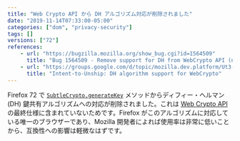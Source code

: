 ```yaml
---
title: "Web Crypto API から DH アルゴリズム対応が削除されました"
date: "2019-11-14T07:33:00-05:00"
categories: ["dom", "privacy-security"]
tags: []
versions: ["72"]
references:
    - url: "https://bugzilla.mozilla.org/show_bug.cgi?id=1564509"
      title: "Bug 1564509 - Remove support for DH from WebCrypto API (not in spec)"
    - url: "https://groups.google.com/d/topic/mozilla.dev.platform/Ut3-eQmUdWg/discussion"
      title: "Intent-to-Unship: DH algorithm support for WebCrypto"
---
```

Firefox 72 で [`SubtleCrypto.generateKey`](https://developer.mozilla.org/docs/Web/API/SubtleCrypto/generateKey) メソッドからディフィー・ヘルマン (DH) 鍵共有アルゴリズムへの対応が削除されました。これは [Web Crypto API](https://developer.mozilla.org/docs/Web/API/Web_Crypto_API) の最終仕様に含まれていないためです。Firefox がこのアルゴリズムに対応している唯一のブラウザーであり、Mozilla 開発者によれば使用率は非常に低いことから、互換性への影響は軽微なはずです。
